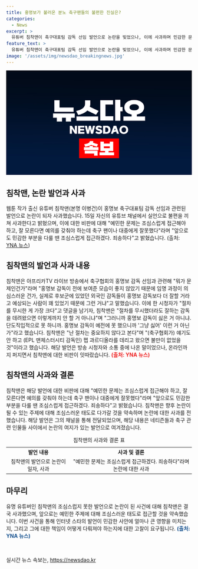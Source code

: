 ```yaml
---
title: 홍명보가 불러온 분노 축구팬들의 불편한 진실은?
categories:
  - News
excerpt: >
  유튜버 침착맨이 축구대표팀 감독 선임 발언으로 논란을 빚었으나, 이에 사과하며 민감한 문제는 조심스럽게 다뤄야 한다고 전했습니다. 이전 발언은 축구 팬들과의 소통 중 나온 것이었지만 온라인에서 논란이 번지며 비판을 받았습니다. 앞으로도 예의를 갖추고 조심스럽게 다가갈 것이라고 약속하며 사과의 뜻을 밝혔습니다. 경고성 발언에 대한 사과와 앞으로의 태도 변화를 선언하여 논란을 수습한 것으로 보입니다.
feature_text: >
  유튜버 침착맨이 축구대표팀 감독 선임 발언으로 논란을 빚었으나, 이에 사과하며 민감한 문제는 조심스럽게 다뤄야 한다고 전했습니다. 이전 발언은 축구 팬들과의 소통 중 나온 것이었지만 온라인에서 논란이 번지며 비판을 받았습니다. 앞으로도 예의를 갖추고 조심스럽게 다가갈 것이라고 약속하며 사과의 뜻을 밝혔습니다. 경고성 발언에 대한 사과와 앞으로의 태도 변화를 선언하여 논란을 수습한 것으로 보입니다.
image: '/assets/img/newsdao_breakingnews.jpg'
---
```


<p><img src="/assets/img/newsdao_breakingnews.jpg" alt="ranknews 속보" /></p>

<h2 data-ke-size="size26">침착맨, 논란 발언과 사과</h2>

<p data-ke-size="size16">웹툰 작가 출신 유튜버 침착맨(본명 이병건)이 홍명보 축구대표팀 감독 선임과 관련된 발언으로 논란이 되자 사과했습니다. 15일 자신의 유튜브 채널에서 실언으로 불편을 끼쳐 사과한다고 밝혔으며, 이에 대한 비판에 대해 "예민한 문제는 조심스럽게 접근해야 하고, 잘 모른다면 예의를 갖춰야 하는데 축구 팬이나 대중에게 잘못했다"라며 "앞으로도 민감한 부분을 다룰 땐 조심스럽게 접근하겠다. 죄송하다"고 밝혔습니다. (출처: <a href="https://www.yna.co.kr/view/AKR20211015130500005?input=1195m" target="_blank" rel="noopener">YNA 뉴스</a>)</p>

<h2 data-ke-size="size24">침착맨의 발언과 사과 내용</h2>

<p data-ke-size="size16">침착맨은 아프리카TV 라이브 방송에서 축구협회의 홍명보 감독 선임과 관련해 "뭐가 문제인건가"라며 "홍명보 감독이 전에 보여준 모습이 좋지 않았기 때문에 임명 과정이 의심스러운 건가, 실제로 후보군에 있었던 외국인 감독들이 홍명보 감독보다 더 잘할 거라고 예상되는 사람이 꽤 있었기 때문에 그런 거냐"고 말했습니다. 이에 한 시청자가 "절차를 무시한 게 가장 크다"고 댓글을 남기자, 침착맨은 "절차를 무시했더라도 잘하는 감독을 데려왔으면 이렇게까지 안 할 거 아니냐"며 "그러니까 홍명보 감독이 싫은 거 아니냐. 단도직입적으로 못 하니까. 홍명보 감독이 예전에 못 했으니까 '그냥 싫어' 이런 거 아닌가"라고 했습니다. 침착맨은 "난 절차는 중요하지 않다고 본다"며 "(축구협회가) 얘기도 안 하고 (EPL 맨체스터시티 감독인) 펩 과르디올라를 데리고 왔으면 불만이 없었을 것"이라고 했습니다. 해당 발언은 방송 시청자와 소통 중에 나온 말이었으나, 온라인까지 퍼지면서 침착맨에 대한 비판이 잇따랐습니다. <b><span style="color: #ee2323;">(출처: YNA 뉴스)</span></b></p>

<h2 data-ke-size="size24">침착맨의 사과와 결론</h2>

<p data-ke-size="size16">침착맨은 해당 발언에 대한 비판에 대해 "예민한 문제는 조심스럽게 접근해야 하고, 잘 모른다면 예의를 갖춰야 하는데 축구 팬이나 대중에게 잘못했다"라며 "앞으로도 민감한 부분을 다룰 땐 조심스럽게 접근하겠다. 죄송하다"고 밝혔습니다. 침착맨은 향후 논란이 될 수 있는 주제에 대해 조심스러운 태도로 다가갈 것을 약속하며 논란에 대한 사과를 전했습니다. 해당 발언은 그의 채널을 통해 전달되었으며, 해당 내용은 네티즌들과 축구 관련 인물들 사이에서 논란의 여지가 있는 발언으로 여겨졌습니다.</p>

<table>
  <caption>침착맨의 사과와 결론 표</caption>
  <tr>
    <td style="text-align: center; height: 17px;"><b>발언 내용</b></td>
    <td style="text-align: center; height: 17px;"><b>사과 및 결론</b></td>
  </tr>
  <tr>
    <td style="text-align: center; height: 17px;">침착맨의 발언으로 논란이 일자, 사과</td>
    <td style="text-align: center; height: 17px;">"예민한 문제는 조심스럽게 접근하겠다. 죄송하다"라며 논란에 대한 사과</td>
  </tr>
</table>

<h2 data-ke-size="size24">마무리</h2>

<p data-ke-size="size16">유명 유튜버인 침착맨의 조심스럽지 못한 발언으로 논란이 된 사건에 대해 침착맨은 결국 사과했으며, 앞으로는 예민한 주제에 대해 조심스러운 태도로 접근할 것을 약속했습니다. 이번 사건을 통해 인터넷 스타의 발언이 민감한 사안에 얼마나 큰 영향을 미치는지, 그리고 그에 대한 책임이 어떻게 다뤄져야 하는지에 대한 고찰이 요구됩니다. <b><span style="color: #1a5490;">(출처: YNA 뉴스)</span></b></p>

<p data-ke-size="size16">&nbsp;</p>
실시간 뉴스 속보는, <a href="https://newsdao.kr" rel="dofollow">https://newsdao.kr</a>


